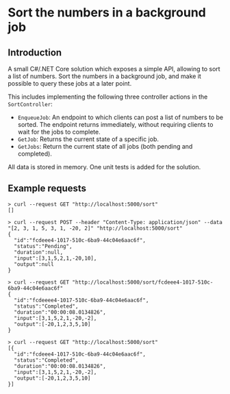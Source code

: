 # Sort the numbers in a background job 

## Introduction

A small C#/.NET Core solution which exposes a simple API, allowing to sort a list of numbers. Sort the numbers in a background job, and make it possible to query these jobs at a later point.

This includes implementing the following three controller actions in the `SortController`:

* `EnqueueJob`: An endpoint to which clients can post a list of numbers to be sorted. The endpoint returns immediately, without requiring clients to wait for the jobs to complete.
* `GetJob`: Returns the current state of a specific job.
* `GetJobs`: Return the current state of all jobs (both pending and completed).

All data is stored in memory. One unit tests is added for the solution.

## Example requests

```
> curl --request GET "http://localhost:5000/sort"
[]

> curl --request POST --header "Content-Type: application/json" --data "[2, 3, 1, 5, 3, 1, -20, 2]" "http://localhost:5000/sort"
{
  "id":"fcdeee4-1017-510c-6ba9-44c04e6aac6f",
  "status":"Pending",
  "duration":null,
  "input":[3,1,5,2,1,-20,10],
  "output":null
}

> curl --request GET "http://localhost:5000/sort/fcdeee4-1017-510c-6ba9-44c04e6aac6f"
{
  "id":"fcdeeee4-1017-510c-6ba9-44c04e6aac6f",
  "status":"Completed",
  "duration":"00:00:08.0134826",
  "input":[3,1,5,2,1,-20,-2],
  "output":[-20,1,2,3,5,10]
}

> curl --request GET "http://localhost:5000/sort"
[{
  "id":"fcdeee4-1017-510c-6ba9-44c04e6aac6f",
  "status":"Completed",
  "duration":"00:00:08.0134826",
  "input":[3,1,5,2,1,-20,-2],
  "output":[-20,1,2,3,5,10]
}]
```


